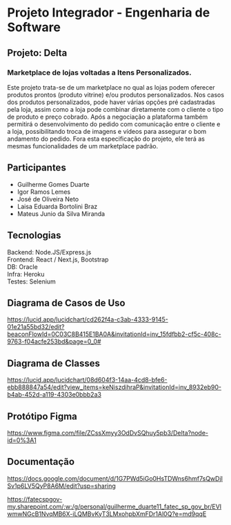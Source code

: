 # Projeto Integrador - Engenharia de Software

## Projeto: Delta

### Marketplace de lojas voltadas a Itens Personalizados.

Este projeto trata-se de um marketplace no qual as lojas podem oferecer produtos prontos (produto vitrine) e/ou produtos personalizados. Nos casos dos produtos personalizados, pode haver várias opções pré cadastradas pela loja, assim como a loja pode combinar diretamente com o cliente o tipo de produto e preço cobrado. Após a negociação a plataforma também permitirá o desenvolvimento do pedido com comunicação entre o cliente e a loja, possibilitando troca de imagens e vídeos para assegurar o bom andamento do pedido. Fora esta especificação do projeto, ele terá as mesmas funcionalidades de um marketplace padrão.

## Participantes

* Guilherme Gomes Duarte
* Igor Ramos Lemes
* José de Oliveira Neto
* Laisa Eduarda Bortolini Braz
* Mateus Junio da Silva Miranda

## Tecnologias

Backend: Node.JS/Express.js  
Frontend: React / Next.js, Bootstrap  
DB: Oracle  
Infra: Heroku  
Testes: Selenium  

## Diagrama de Casos de Uso

https://lucid.app/lucidchart/cd262f4a-c3ab-4333-9145-01e21a55bd32/edit?beaconFlowId=0C03C8B415E1BA0A&invitationId=inv_15fdfbb2-cf5c-408c-9763-f04acfe253bd&page=0_0#

## Diagrama de Classes

https://lucid.app/lucidchart/08d604f3-14aa-4cd8-bfe6-ebb888847a54/edit?view_items=keNiszdihraP&invitationId=inv_8932eb90-b4ab-452d-a119-4303e0bbb2a3

## Protótipo Figma

https://www.figma.com/file/ZCssXmyy3OdDvSQhuy5pb3/Delta?node-id=0%3A1

## Documentação

https://docs.google.com/document/d/1G7PWd5iGo0HsTDWns6hmf7sQwDjISv1p6LV5QyP8A6M/edit?usp=sharing

https://fatecspgov-my.sharepoint.com/:w:/g/personal/guilherme_duarte11_fatec_sp_gov_br/EVIwmwNGcB1NvqMB6X-iLQMBvKyT3LMxohpbXmFDr1Al0Q?e=md9qqE
